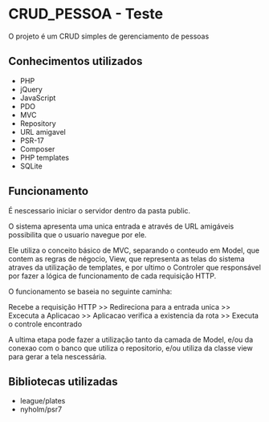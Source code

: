 # CRUD_PESSOA - Teste

O projeto é um CRUD simples de gerenciamento de pessoas

## Conhecimentos utilizados

- PHP
- jQuery
- JavaScript
- PDO
- MVC
- Repository
- URL amigavel
- PSR-17
- Composer
- PHP templates
- SQLite

## Funcionamento

É nescessario iniciar o servidor dentro da pasta public.

O sistema apresenta uma unica entrada e através de URL amigáveis possibilita que o usuario navegue por ele.

Ele utiliza o conceito básico de MVC, separando o conteudo em Model, que contem as regras de négocio, View, que representa as telas do sistema atraves da utilização de templates, e por ultimo o Controler que responsável por fazer a lógica de funcionamento de cada requisição HTTP.

O funcionamento se baseia no seguinte caminha:

Recebe a requisição HTTP >> Redireciona para a entrada unica >> Excecuta a Aplicacao >> Aplicacao verifica a existencia da rota >> Executa o controle encontrado

A ultima etapa pode fazer a utilização tanto da camada de Model, e/ou da conexao com o banco que utiliza o repositorio, e/ou utiliza da classe view para gerar a tela nescessária.

## Bibliotecas utilizadas

- league/plates
- nyholm/psr7